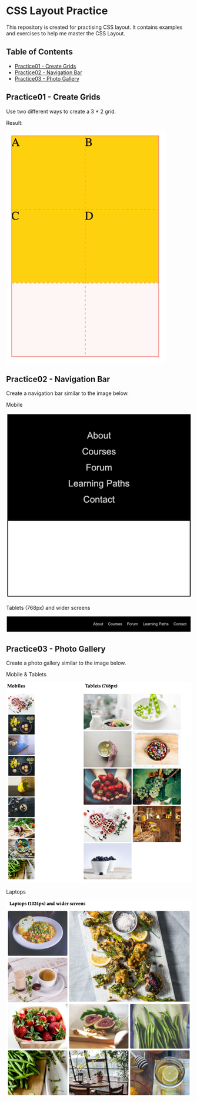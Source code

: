 # CSS Layout Practice

This repository is created for practising CSS layout. It contains examples and exercises to help me master the CSS Layout.

## Table of Contents

- [Practice01 - Create Grids](#practice01---create-grids)
- [Practice02 - Navigation Bar](#practice02---navigation-bar)
- [Practice03 - Photo Gallery](#practice03---photo-gallery)

## Practice01 - Create Grids

Use two different ways to create a 3 \* 2 grid.

Result:

![Expected Result Snapshot](./practice01-create-grid/result.png)

## Practice02 - Navigation Bar

Create a navigation bar similar to the image below.

Mobile

![Mobile](/practice02-navigation-bar/assets/images/mobile.png)

Tablets (768px) and wider screens

![Tablets](/practice02-navigation-bar/assets/images/tablets.png)

## Practice03 - Photo Gallery

Create a photo gallery similar to the image below.

Mobile & Tablets

![mobile&tablets](/practice03-photo-gallery/assets/images/mobile&tablets.png)

Laptops

![laptops](/practice03-photo-gallery/assets/images/laptops.png)

